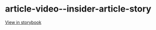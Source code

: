 # article-video--insider-article-story

[View in storybook](https://raw.githack.com/Independent-Digital-News-and-Media-Ltd/standard-pwamp-sb/PR-720-sb/index.html?path=/story/article-video--insider-article-story)